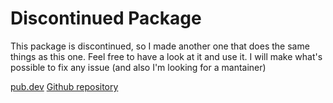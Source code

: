 # Discontinued Package

This package is discontinued, so I made another one that does the same things as this one.
Feel free to have a look at it and use it.
I will make what's possible to fix any issue (and also I'm looking for a mantainer)

[pub.dev](https://pub.dev/packages/icons_animate/)
[Github repository](https://github.com/luca-colazzo/icons_animate)

